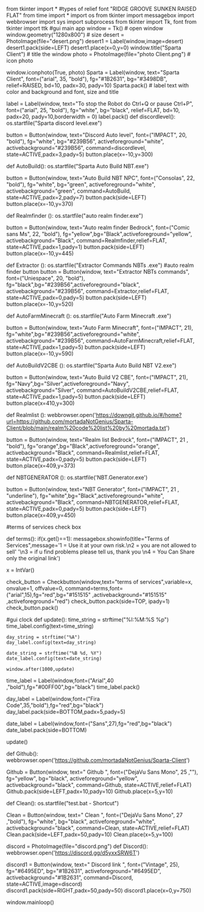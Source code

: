 from tkinter import *                                  #types of relief font "RIDGE GROOVE  SUNKEN RAISED FLAT"
from time import *
import os
from tkinter import messagebox
import webbrowser
import sys
import subprocess
from tkinter import Tk, font
from tkinter import ttk
#gui main app
window = Tk()  # open window
window.geometry("1280x800")  # size
desert = PhotoImage(file="desert.png")
desert1 = Label(window,image=desert)
desert1.pack(side=LEFT)
desert1.place(x=0,y=0)
window.title("Sparta Client")  # title the window
photo = PhotoImage(file="photo Client.png")  # icon photo

window.iconphoto(True, photo)
Sparta = Label(window, text="Sparta Client", font=("arial", 35, "bold"), fg="#1B2631", bg="#3498DB", relief=RAISED,
              bd=10, padx=30, pady=10)
Sparta.pack()  # label text with color and background and font, size and title


label = Label(window, text="To stop the Robot do Ctrl+Q or pause Ctrl+P", font=("arial", 25, "bold"), fg="white", bg="black", relief=FLAT,
              bd=10, padx=20, pady=10,borderwidth = 0)
label.pack()
def discordlevel():
    os.startfile("Sparta discord level.exe")


button = Button(window,
text="Discord Auto level",
font=("IMPACT", 20, "bold"),
fg="white", bg="#239B56", activeforeground="white",
activebackground="#239B56",
command=discordlevel,
state=ACTIVE,padx=3,pady=5)
button.place(x=-10,y=300)


def AutoBuild():
    os.startfile("Sparta Auto Build NBT.exe")


button = Button(window,
text="Auto Build NBT NPC",
font=("Consolas", 22, "bold"),
fg="white", bg="green", activeforeground="white",
activebackground="green",
command=AutoBuild,
state=ACTIVE,padx=2,pady=7)
button.pack(side=LEFT)
button.place(x=-10,y=370)

def Realmfinder ():
    os.startfile("auto realm finder.exe")

button = Button(window,
text="Auto realm finder Bedrock",
font=("Comic sans Ms", 22, "bold"),
fg="yellow",bg="Black",activeforeground="yellow",
activebackground="Black",
command=Realmfinder,relief=FLAT,
state=ACTIVE,padx=1,pady=1)
button.pack(side=LEFT)
button.place(x=-10,y=445)


def Extractor ():
    os.startfile("Extractor Commands NBTs .exe")
#auto realm finder button
button = Button(window,
text="Extractor NBTs commands",
font=("Uniespace", 20, "bold"),
fg="black",bg="#239B56",activeforeground="black",
activebackground="#239B56",
command=Extractor,relief=FLAT,
state=ACTIVE,padx=0,pady=5)
button.pack(side=LEFT)
button.place(x=-10,y=520)


def AutoFarmMinecraft ():
    os.startfile("Auto Farm Minecraft .exe")

button = Button(window,
text="Auto Farm Minecraft",
font=("IMPACT", 21),
fg="white",bg="#239B56",activeforeground="white",
activebackground="#239B56",
command=AutoFarmMinecraft,relief=FLAT,
state=ACTIVE,padx=1,pady=5)
button.pack(side=LEFT)
button.place(x=-10,y=590)

def AutoBuildV2CBE ():
    os.startfile("Sparta Auto Build NBT  V2.exe")

button = Button(window,
text="Auto Build V2 CBE",
font=("IMPACT", 21),
fg="Navy",bg="Silver",activeforeground="Navy",
activebackground="Silver",
command=AutoBuildV2CBE,relief=FLAT,
state=ACTIVE,padx=1,pady=5)
button.pack(side=LEFT)
button.place(x=410,y=300)

def Realmlist ():
    webbrowser.open('https://downgit.github.io/#/home?url=https://github.com/mortadaNotGenius/Sparta-Client/blob/main/realm%20code%20list%20by%20mortada.txt')

button = Button(window,
text="Realm list Bedrock",
font=("IMPACT", 21 , "bold"),
fg="orange",bg="Black",activeforeground="orange",
activebackground="Black",
command=Realmlist,relief=FLAT,
state=ACTIVE,padx=0,pady=5)
button.pack(side=LEFT)
button.place(x=409,y=373)

def NBTGENERATOR ():
    os.startfile('NBT.Generator.exe')

button = Button(window,
text="NBT Generator",
font=("IMPACT", 21 , "underline"),
fg="white",bg="Black",activeforeground="white",
activebackground="Black",
command=NBTGENERATOR,relief=FLAT,
state=ACTIVE,padx=0,pady=5)
button.pack(side=LEFT)
button.place(x=409,y=450)


#terms of services check box

def terms():
    if(x.get()==1):
        messagebox.showinfo(title="Terms of Services",message='1 = Use it at your own risk.\n2 = you are not allowed to sell'
        '\n3 = if u find problems please tell us, thank you \n4 = You Can Share only the original link')

x = IntVar()

check_button = Checkbutton(window,text="terms of services",variable=x,
                           onvalue=1,
                           offvalue=0,
                           command=terms,font=("arial",15),fg="red",bg="#151515"
                           ,activebackground="#151515"
                           ,activeforeground="red")
check_button.pack(side=TOP, ipady=1)
check_button.pack()

#gui clock
def update():
    time_string = strftime("%I:%M:%S %p")
    time_label.config(text=time_string)

    day_string = strftime("%A")
    day_label.config(text=day_string)

    date_string = strftime("%B %d, %Y")
    date_label.config(text=date_string)

    window.after(1000,update)


time_label = Label(window,font=("Arial",40 ,"bold"),fg="#00FF00",bg="black")
time_label.pack()

day_label = Label(window,font=("Fira Code",35,"bold"),fg="red",bg="black")
day_label.pack(side=BOTTOM,padx=5,pady=5)

date_label = Label(window,font=("Sans",27),fg="red",bg="black")
date_label.pack(side=BOTTOM)

update()

def Github():
 webbrowser.open('https://github.com/mortadaNotGenius/Sparta-Client')

Github = Button(window,
text=" Github ",
font=("DejaVu Sans Mono", 25 ,""),
fg="yellow", bg="black", activeforeground="yellow",
activebackground="black",
command=Github,
state=ACTIVE,relief=FLAT)
Github.pack(side=LEFT,padx=10,pady=10)
Github.place(x=5,y=10)


def Clean():
 os.startfile("test.bat - Shortcut")


Clean = Button(window,
text=" Clean ",
font=("DejaVu Sans Mono", 27 ,"bold"),
fg="white", bg="black", activeforeground="white",
activebackground="black",
command=Clean,
state=ACTIVE,relief=FLAT)
Clean.pack(side=LEFT,padx=50,pady=10)
Clean.place(x=5,y=100)


discord = PhotoImage(file="discord.png")
def Discord():
 webbrowser.open('https://discord.gg/d5yxxSRW6T')

discord1 = Button(window,
text=" Discord link  ",
font=("Vintage", 25),
fg="#6495ED", bg="#1B2631", activeforeground="#6495ED",
activebackground="#1B2631",
command=Discord,
state=ACTIVE,image=discord)
discord1.pack(side=RIGHT,padx=50,pady=50)
discord1.place(x=0,y=750)


window.mainloop()
